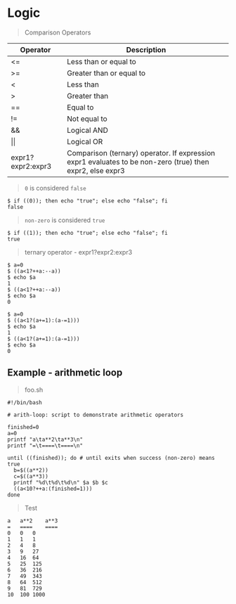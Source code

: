 # Logic

> Comparison Operators

| Operator          | Description |
|-------------------|-------------|
| <=                | Less than or equal to |
| >=                | Greater than or equal to |
| <                 | Less than |
| >                 | Greater than |
| ==                | Equal to |
| !=                | Not equal to |
| &&                | Logical AND |
| &#124;&#124;      | Logical OR |
| expr1?expr2:expr3 | Comparison (ternary) operator. If expression expr1 evaluates to be non-zero (true) then expr2, else expr3 |

> `0` is considered `false`

```
$ if ((0)); then echo "true"; else echo "false"; fi
false
```

> `non-zero` is considered `true`

```
$ if ((1)); then echo "true"; else echo "false"; fi
true
```

> ternary operator - expr1?expr2:expr3

```
$ a=0
$ ((a<1?++a:--a))
$ echo $a
1
$ ((a<1?++a:--a))
$ echo $a
0
```

```
$ a=0
$ ((a<1?(a+=1):(a-=1)))
$ echo $a
1
$ ((a<1?(a+=1):(a-=1)))
$ echo $a
0
```

## Example - arithmetic loop
 
> foo.sh

```
#!/bin/bash

# arith-loop: script to demonstrate arithmetic operators

finished=0
a=0
printf "a\ta**2\ta**3\n"
printf "=\t====\t====\n"

until ((finished)); do # until exits when success (non-zero) means true
  b=$((a**2))
  c=$((a**3))
  printf "%d\t%d\t%d\n" $a $b $c
  ((a<10?++a:(finished=1)))
done
```

> Test

```
a	a**2	a**3
=	====	====
0	0	0
1	1	1
2	4	8
3	9	27
4	16	64
5	25	125
6	36	216
7	49	343
8	64	512
9	81	729
10	100	1000
```

